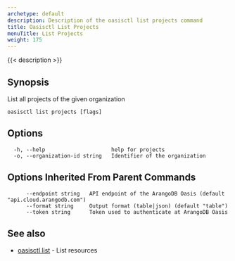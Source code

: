 ```yaml
---
archetype: default
description: Description of the oasisctl list projects command
title: Oasisctl List Projects
menuTitle: List Projects
weight: 175
---
```

{{< description >}}
## Synopsis
List all projects of the given organization

```
oasisctl list projects [flags]
```

## Options
```
  -h, --help                     help for projects
  -o, --organization-id string   Identifier of the organization
```

## Options Inherited From Parent Commands
```
      --endpoint string   API endpoint of the ArangoDB Oasis (default "api.cloud.arangodb.com")
      --format string     Output format (table|json) (default "table")
      --token string      Token used to authenticate at ArangoDB Oasis
```

## See also
* [oasisctl list](_index.md)	 - List resources

